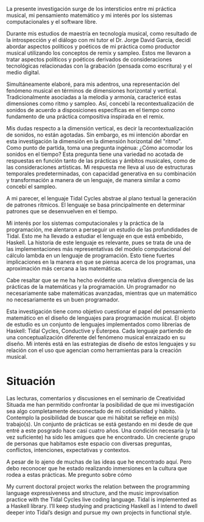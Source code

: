 
La presente investigación surge de los intersticios entre mi práctica 
musical, mi pensamiento matemático y mi interés por los sistemas computacionales
y el software libre.

Durante mis estudios de maestría en tecnología musical, como resultado de la introspección y
el diálogo con mi tutor el Dr. Jorge David García, decidí abordar aspectos políticos y poéticos de mi práctica como productor musical utilizando los conceptos de remix y sampleo. 
Estos me llevaron a tratar aspectos políticos y poéticos derivados de consideraciones
tecnológicas relacionadas con la grabación (pensada como escritura) y el medio digital.

Simultáneamente elaboré, para mis adentros, una representación del fenómeno musical en
términos de dimensiones horizontal y vertical. Tradicionalmente asociadas a la melodía y armonía,
caractericé estas dimensiones como ritmo y sampleo.
Así, concebí la recontextualización de sonidos de acuerdo a disposiciones específicas
en el tiempo como fundamento de una práctica compositiva inspirada en el remix. 

Mis dudas respecto a la dimensión vertical, es decir la recontextualización de sonidos,
no están agotadas. Sin embargo, es mi intención abordar en esta investigación la dimensión
en la dimensión horizontal del "ritmo". 
Como punto de partida, toma una pregunta ingénua: 
¿Cómo acomodar los sonidos en el tiempo? 
Esta pregunta tiene una variedad no acotada de respuestas en función tanto de las 
prácticas y ámbitos musicales, como de las consideraciones artísticas.
Mi respuesta me lleva al uso de estructuras temporales predeterminadas, con capacidad
generativa en su combinación y transformación a manera de un lenguaje,
de manera similar a como concebí el sampleo.

A mi parecer, el lenguaje Tidal Cycles abstrae al plano textual la generación de patrones rítmicos.
El lenguaje se basa principalmente en determinar patrones que se desenvuelven en el tiempo.

Mi interés por los sistemas computacionales y la práctica de la programación, me alentaron a perseguir un estudio de las profundidades de Tidal.
Esto me ha llevado a estudiar el lenguaje en que está embebido, Haskell.
La historia de este lenguaje es relevante, pues se trata de una de las implementaciones más
representativas del modelo computacional del cálculo lambda en un lenguaje de programación.
Esto tiene fuertes implicaciones en la manera en que se piensa acerca de los programas, una
aproximación más cercana a las matemáticas.

Cabe resaltar que se me ha hecho evidente una relativa divergencia de las prácticas de la matemáticas y la programación. Un programador no necesariamente sabe matemáticas avanzadas, mientras que un matemático no necesariamente es un buen programador.

Esta investigación tiene como objetivo cuestionar el papel del pensamiento matemático en el diseño de lenguajes para programación musical.
El objeto de estudio es un conjunto de lenguajes implementados como librerías de Haskell: Tidal Cycles, Conductive y Euterpea. Cada lenguaje partiendo de una conceptualización diferente
del fenómeno musical enraizado en su diseño. Mi interés está en las estrategias de diseño
de estos lenguajes y su relación con el uso que agencian como herramientas para la creación musical.

# Situación

Las lecturas, comentarios y discusiones en el seminario de Creatividad Situada me han permitido confrontar la posibilidad de que mi investigación sea algo
completamente desconectado de mi cotidianidad y hábito.
Contemplo la posibilidad de buscar que mi hábitat se refleje en mi(s) trabajo(s).
Un conjunto de prácticas se está gestando en mi desde de que entré a este posgrado hace casi cuatro años. Una condición necesaria (y tal vez suficiente) ha sido les amigues que he encontrado. Un creciente grupo de personas que habitamos este espacio con diversas preguntas, conflictos, intenciones, expectativas y contextos.

A pesar de lo ajeno de muchas de las ideas que he encontrado aquí. 
Pero debo reconocer que he estado realizando inmersiones en la
cultura que rodea a estas prácticas. Me pregunto sobre cómo

My current doctoral project works the relation between the programming language expressiveness and structure, and the music improvisation practice with the Tidal Cycles live coding language. Tidal is implemented as a Haskell library. I’ll keep studying and practicing Haskell as I intend to dwell deeper into Tidal’s design and pursue my own projects in functional style.

